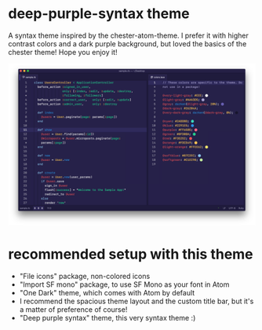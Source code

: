 # deep-purple-syntax theme

A syntax theme inspired by the chester-atom-theme. I prefer it with higher contrast colors and a dark purple background, but loved the basics of the chester theme! Hope you enjoy it!

![Deep purple syntax theme](https://raw.githubusercontent.com/nickvanderwildt/deep-purple-syntax/master/screenshot.png)

# recommended setup with this theme
- "File icons" package, non-colored icons
- "Import SF mono" package, to use SF Mono as your font in Atom
- "One Dark" theme, which comes with Atom by default
- I recommend the spacious theme layout and the custom title bar, but it's a matter of preference of course!
- "Deep purple syntax" theme, this very syntax theme :)
